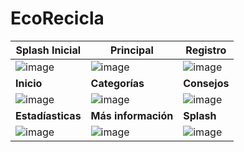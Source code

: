 
# EcoRecicla





|Splash Inicial |Principal |Registro|
|----------------|--------|--------|
| ![image](https://github.com/Miguel-MR/EcoReciclaReto2/assets/140467089/230e79b1-4048-40ae-9248-13fa89c636e4)|![image](https://github.com/Miguel-MR/EcoReciclaReto2/assets/140467089/4bbb58c7-3bbf-4a2b-a0ab-a3536bf31cc7)|![image](https://github.com/Miguel-MR/EcoReciclaReto2/assets/140467089/d978e53d-c16e-4217-bb6a-8fef0c259a60)|
| **Inicio** | **Categorías**| **Consejos**|
|![image](https://github.com/Miguel-MR/EcoRecicla/assets/140467089/ff1d69ec-a6d2-49f3-81cc-f8e6b4f48816)|![image](https://github.com/Miguel-MR/EcoRecicla/assets/140467089/d5960dc0-6ca1-4cea-a8bf-e613a4fac1d4)|![image](https://github.com/Miguel-MR/EcoRecicla/assets/140467089/b5d73714-4c1e-438e-b4f6-3f1e503f9485)|
| **Estadíasticas** | **Más información** | **Splash** |
|![image](https://github.com/Miguel-MR/EcoRecicla/assets/140467089/6ee3c3f6-a4e8-4337-9a05-4c5a811b09ca)|![image](https://github.com/Miguel-MR/EcoRecicla/assets/140467089/ff4081c1-074d-4e97-9459-08390b203ebf)|![image](https://github.com/Miguel-MR/EcoRecicla/assets/140467089/f1933682-1ec0-4ac7-a33a-acac0b504cc5)|


